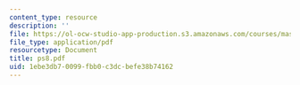 ```yaml
---
content_type: resource
description: ''
file: https://ol-ocw-studio-app-production.s3.amazonaws.com/courses/mas-962-digital-typography-fall-1997/1ebe3db70099fbb0c3dcbefe38b74162_ps8.pdf
file_type: application/pdf
resourcetype: Document
title: ps8.pdf
uid: 1ebe3db7-0099-fbb0-c3dc-befe38b74162
---
```


